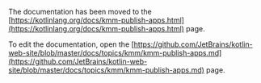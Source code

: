 The documentation has been moved to the [https://kotlinlang.org/docs/kmm-publish-apps.html](https://kotlinlang.org/docs/kmm-publish-apps.html) page.

To edit the documentation, open the [https://github.com/JetBrains/kotlin-web-site/blob/master/docs/topics/kmm/kmm-publish-apps.md](https://github.com/JetBrains/kotlin-web-site/blob/master/docs/topics/kmm/kmm-publish-apps.md) page.